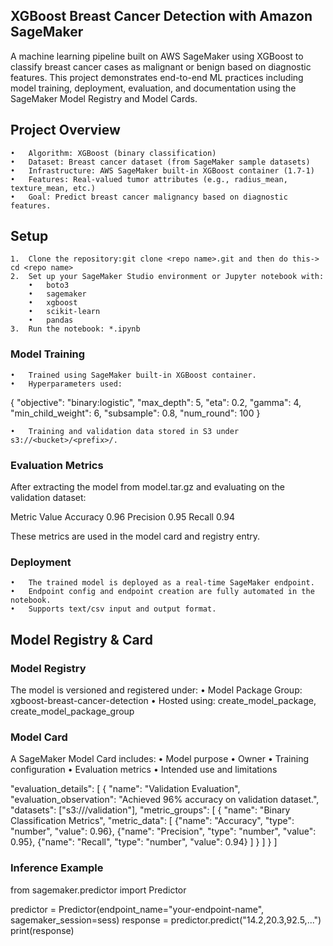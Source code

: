 ## XGBoost Breast Cancer Detection with Amazon SageMaker

A machine learning pipeline built on AWS SageMaker using XGBoost to classify breast cancer cases as malignant or benign based on diagnostic features. This project demonstrates end-to-end ML practices including model training, deployment, evaluation, and documentation using the SageMaker Model Registry and Model Cards.

## Project Overview
	•	Algorithm: XGBoost (binary classification)
	•	Dataset: Breast cancer dataset (from SageMaker sample datasets)
	•	Infrastructure: AWS SageMaker built-in XGBoost container (1.7-1)
	•	Features: Real-valued tumor attributes (e.g., radius_mean, texture_mean, etc.)
	•	Goal: Predict breast cancer malignancy based on diagnostic features.

 ## Setup
	1.	Clone the repository:git clone <repo name>.git and then do this-> cd <repo name>
	2.	Set up your SageMaker Studio environment or Jupyter notebook with:
		•	boto3
		•	sagemaker
		•	xgboost
		•	scikit-learn
		•	pandas
	3.	Run the notebook: *.ipynb

### Model Training
	•	Trained using SageMaker built-in XGBoost container.
	•	Hyperparameters used:

{
    "objective": "binary:logistic",
    "max_depth": 5,
    "eta": 0.2,
    "gamma": 4,
    "min_child_weight": 6,
    "subsample": 0.8,
    "num_round": 100
}


	•	Training and validation data stored in S3 under s3://<bucket>/<prefix>/.

### Evaluation Metrics

After extracting the model from model.tar.gz and evaluating on the validation dataset:

Metric	Value
Accuracy	0.96
Precision	0.95
Recall	0.94

These metrics are used in the model card and registry entry.

### Deployment
	•	The trained model is deployed as a real-time SageMaker endpoint.
	•	Endpoint config and endpoint creation are fully automated in the notebook.
	•	Supports text/csv input and output format.

## Model Registry & Card

### Model Registry

The model is versioned and registered under:
	•	Model Package Group: xgboost-breast-cancer-detection
	•	Hosted using: create_model_package, create_model_package_group

### Model Card

A SageMaker Model Card includes:
	•	Model purpose
	•	Owner
	•	Training configuration
	•	Evaluation metrics
	•	Intended use and limitations

"evaluation_details": [
  {
    "name": "Validation Evaluation",
    "evaluation_observation": "Achieved 96% accuracy on validation dataset.",
    "datasets": ["s3://<your-bucket>/validation"],
    "metric_groups": [
      {
        "name": "Binary Classification Metrics",
        "metric_data": [
          {"name": "Accuracy", "type": "number", "value": 0.96},
          {"name": "Precision", "type": "number", "value": 0.95},
          {"name": "Recall", "type": "number", "value": 0.94}
        ]
      }
    ]
  }
]

### Inference Example

from sagemaker.predictor import Predictor

predictor = Predictor(endpoint_name="your-endpoint-name", sagemaker_session=sess)
response = predictor.predict("14.2,20.3,92.5,...")
print(response)
